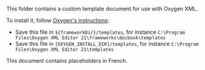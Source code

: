This folder contains a custom template document for use with Oxygen XML. 

To install it, follow 
[Oxygen's instructions](https://www.oxygenxml.com/doc/versions/22.0/ug-editor/topics/create-your-own-templates.html):

* Save this file in `${frameworkDir}/templates`, for instance 
  `C:\Program Files\Oxygen XML Editor 21\frameworks\docbook\templates`
* Save this file in `[OXYGEN_INSTALL_DIR]/templates`, for instance 
  `C:\Program Files\Oxygen XML Editor 21\templates` 

This document contains placeholders in French. 
